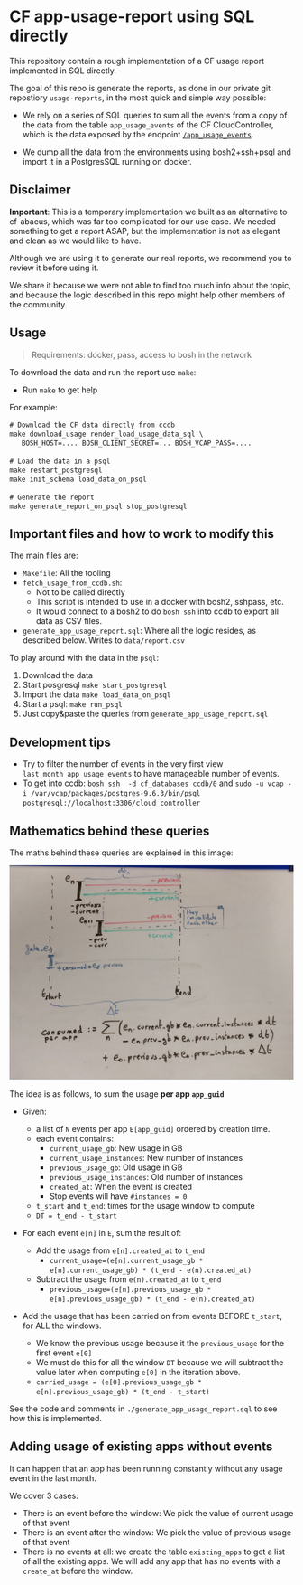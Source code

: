CF app-usage-report using SQL directly
======================================

This repository contain a rough implementation of a CF usage report implemented in SQL directly.

The goal of this repo is generate the reports, as done in our private
git repostiory `usage-reports`, in the most quick and simple way possible:

 * We rely on a series of SQL queries to sum all the events from a copy of the data from the table `app_usage_events` of the CF CloudController, which is
the data exposed by the endpoint [`/app_usage_events`](https://docs.cloudfoundry.org/running/managing-cf/usage-events.html).

 * We dump all the data from the environments using bosh2+ssh+psql and import it in a PostgresSQL running on docker.

Disclaimer
----------

**Important**: This is a temporary implementation we built as an alternative to cf-abacus, which was far too complicated for our use case.
We needed something to get a report ASAP, but the implementation is not as elegant and clean as we would like to have.

Although we are using it to generate our real reports, we recommend you to review it before using it.

We share it because we were not able to find too much info about the topic,
and because the logic described in this repo might help other members of the
community.

Usage
-----

> Requirements: docker, pass, access to bosh in the network

To download the data and run the report use `make`:

 * Run `make` to get help

For example:

```
# Download the CF data directly from ccdb
make download_usage render_load_usage_data_sql \
   BOSH_HOST=.... BOSH_CLIENT_SECRET=... BOSH_VCAP_PASS=....

# Load the data in a psql
make restart_postgresql
make init_schema load_data_on_psql

# Generate the report
make generate_report_on_psql stop_postgresql
```


Important files and how to work to modify this
-----------------------------------------------

The main files are:

 * `Makefile`: All the tooling
 * `fetch_usage_from_ccdb.sh`:
   - Not to be called directly
   - This script is intended to use in a docker with bosh2, sshpass, etc.
   - It would connect to a bosh2 to do `bosh ssh` into ccdb to export all data as CSV files.
 * `generate_app_usage_report.sql`: Where all the logic resides, as described below. Writes to `data/report.csv`


To play around with the data in the `psql`:

 1. Download the data
 2. Start posgresql `make start_postgresql`
 3. Import the data `make load_data_on_psql`
 4. Start a psql: `make run_psql`
 5. Just copy&paste the queries from `generate_app_usage_report.sql`

Development tips
------------------

 * Try to filter the number of events in the very first view `last_month_app_usage_events` to have manageable number of events.
 * To get into ccdb: `bosh ssh  -d cf_databases ccdb/0` and `sudo -u vcap -i /var/vcap/packages/postgres-9.6.3/bin/psql postgresql://localhost:3306/cloud_controller`

Mathematics behind these queries
--------------------------------

The maths behind these queries are explained in this image:

![CF events aggregation](images/app_usage_maths.jpeg)

The idea is as follows, to sum the usage **per app `app_guid`**

 * Given:
	- a list of `N` events per app `E[app_guid]` ordered by creation time.
	- each event contains:
		- `current_usage_gb`: New usage in GB
		- `current_usage_instances`: New number of instances
		- `previous_usage_gb`: Old usage in GB
		- `previous_usage_instances`: Old number of instances
		- `created_at`: When the event is created
		- Stop events will have `#instances = 0`
	- `t_start` and `t_end`: times for the usage window to compute
	- `DT = t_end - t_start`

 * For each event `e[n]` in `E`, sum the result of:
	- Add the usage from `e[n].created_at` to `t_end`
		- `current_usage=(e[n].current_usage_gb * e[n].current_usage_gb) * (t_end - e(n).created_at)`
	- Subtract the usage from `e(n).created_at` to `t_end`
		- `previous_usage=(e[n].previous_usage_gb * e[n].previous_usage_gb) * (t_end - e(n).created_at)`

 * Add the usage that has been carried on from events BEFORE `t_start`, for ALL the windows.
	- We know the previous usage because it the `previous_usage` for the first event `e[0]`
	- We must do this for all the window `DT` because we will subtract the value later when computing `e[0]` in the iteration above.
	- `carried_usage = (e[0].previous_usage_gb *  e[n].previous_usage_gb) * (t_end - t_start)`

See the code and comments in `./generate_app_usage_report.sql` to see how this is implemented.

Adding usage of existing apps without events
--------------------------------------------

It can happen that an app has been running constantly without any usage event in the last month.

We cover 3 cases:
 - There is an event before the window: We pick the value of current usage of that event
 - There is an event after the window: We pick the value of previous usage of that event
 - There is no events at all: we create the table `existing_apps` to get a list of all
   the existing apps. We will add any app that has no events with a `create_at` before the window.


